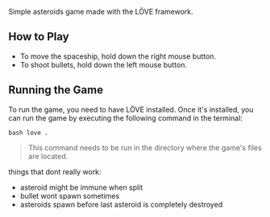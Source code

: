 

Simple asteroids game made with the LÖVE framework.

## How to Play

- To move the spaceship, hold down the right mouse button.
- To shoot bullets, hold down the left mouse button.

## Running the Game

To run the game, you need to have LÖVE installed. Once it's installed, you can run the game by executing the following command in the terminal:
```
bash love .
```
> This command needs to be run in the directory where the game's files are located.


things that dont really work:
- asteroid might be immune when split
- bullet wont spawn sometimes
- asteroids spawn before last asteroid is completely destroyed
